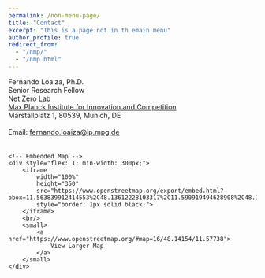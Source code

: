 ```yaml
---
permalink: /non-menu-page/
title: "Contact"
excerpt: "This is a page not in th emain menu"
author_profile: true
redirect_from: 
  - "/nmp/"
  - "/nmp.html"
---
```



<div style="display: flex; align-items: flex-start; gap: 20px; flex-wrap: wrap;">
    <!-- Contact Information -->
    <div style="flex: 1; min-width: 300px;">
        Fernando Loaiza, Ph.D. <br/>
        Senior Research Fellow <br/>
        <a href="https://www.netzerolab.science/">Net Zero Lab</a> <br/>
        <a href="https://www.ip.mpg.de/en/">Max Planck Institute for Innovation and Competition</a> <br/>
        Marstallplatz 1, 80539, Munich, DE <br/>
        <br/>
        Email: <a href="mailto:fernando.loaiza@ip.mpg.de">fernando.loaiza@ip.mpg.de</a>
    </div>

    <!-- Embedded Map -->
    <div style="flex: 1; min-width: 300px;">
        <iframe 
            width="100%" 
            height="350" 
            src="https://www.openstreetmap.org/export/embed.html?bbox=11.563839912414553%2C48.13612228103317%2C11.590919494628908%2C48.146961422155684&amp;layer=mapnik" 
            style="border: 1px solid black;">
        </iframe>
        <br/>
        <small>
            <a href="https://www.openstreetmap.org/#map=16/48.14154/11.57738">
                View Larger Map
            </a>
        </small>
    </div>
</div>
